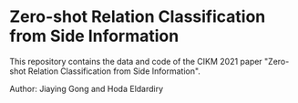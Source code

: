 # Zero-shot Relation Classification from Side Information
This repository contains the data and code of the CIKM 2021 paper "Zero-shot Relation Classification from Side Information".

Author: Jiaying Gong and Hoda Eldardiry


